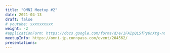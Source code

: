 ```yaml
---
title: "OMNI Meetup #2"
date: 2021-04-13
draft: false
# youtube: xxxxxxxxxx
weight: -2
#applicationForm: https://docs.google.com/forms/d/e/1FAIpQLSfPyOnXtg-nGFLD7H0tIMLD2J00URC0J9-IlwVmhCu_qU48hw/viewform
meetupInfo: https://omni-jp.connpass.com/event/204562/
presentations:
---
```


